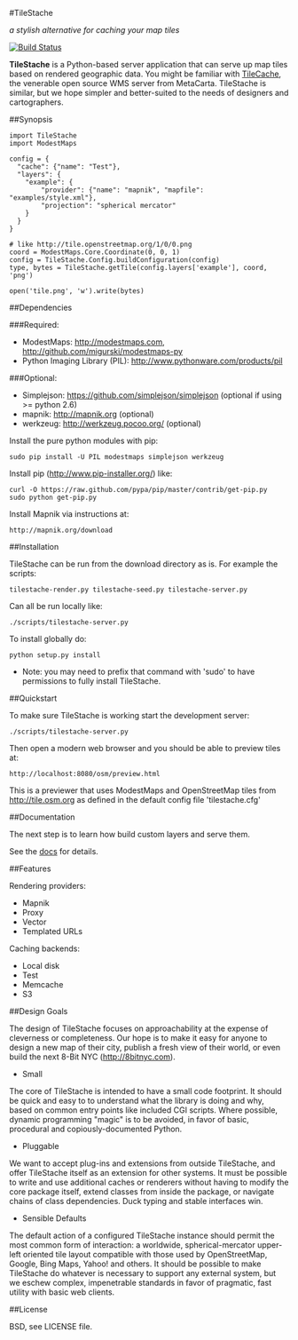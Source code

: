 #TileStache

_a stylish alternative for caching your map tiles_

[![Build Status](https://travis-ci.org/RBURHUM/TileStache.png)](https://travis-ci.org/RBURHUM/TileStache)

**TileStache** is a Python-based server application that can serve up map tiles
based on rendered geographic data. You might be familiar with [TileCache](http://tilecache.org), 
the venerable open source WMS server from MetaCarta. TileStache is similar, but we hope 
simpler and better-suited to the needs of designers and cartographers.

##Synopsis

    import TileStache
    import ModestMaps
    
    config = {
      "cache": {"name": "Test"},
      "layers": {
        "example": {
            "provider": {"name": "mapnik", "mapfile": "examples/style.xml"},
            "projection": "spherical mercator"
        } 
      }
    }
    
    # like http://tile.openstreetmap.org/1/0/0.png
    coord = ModestMaps.Core.Coordinate(0, 0, 1)
    config = TileStache.Config.buildConfiguration(config)
    type, bytes = TileStache.getTile(config.layers['example'], coord, 'png')
    
    open('tile.png', 'w').write(bytes)



##Dependencies

###Required:

- ModestMaps: http://modestmaps.com, http://github.com/migurski/modestmaps-py
- Python Imaging Library (PIL): http://www.pythonware.com/products/pil

###Optional:

- Simplejson: https://github.com/simplejson/simplejson (optional if using >= python 2.6)
- mapnik: http://mapnik.org (optional)
- werkzeug: http://werkzeug.pocoo.org/ (optional)

Install the pure python modules with pip:

    sudo pip install -U PIL modestmaps simplejson werkzeug

Install pip (http://www.pip-installer.org/) like:

    curl -O https://raw.github.com/pypa/pip/master/contrib/get-pip.py
    sudo python get-pip.py

Install Mapnik via instructions at:

    http://mapnik.org/download


##Installation

TileStache can be run from the download directory as is. For example the scripts:

    tilestache-render.py tilestache-seed.py tilestache-server.py

Can all be run locally like:

    ./scripts/tilestache-server.py

To install globally do:

    python setup.py install
    
  * Note: you may need to prefix that command with 'sudo' to have permissions
to fully install TileStache.


##Quickstart

To make sure TileStache is working start the development server:

    ./scripts/tilestache-server.py

Then open a modern web browser and you should be able to preview tiles at:

    http://localhost:8080/osm/preview.html

This is a previewer that uses ModestMaps and OpenStreetMap tiles from
http://tile.osm.org as defined in the default config file 'tilestache.cfg'


##Documentation

The next step is to learn how build custom layers and serve them.

See the [docs](http://tilestache.org/doc/) for details.


##Features

Rendering providers:
* Mapnik
* Proxy
* Vector
* Templated URLs

Caching backends:
* Local disk
* Test
* Memcache
* S3


##Design Goals

The design of TileStache focuses on approachability at the expense of
cleverness or completeness. Our hope is to make it easy for anyone to design
a new map of their city, publish a fresh view of their world, or even build
the next 8-Bit NYC (http://8bitnyc.com).

* Small

The core of TileStache is intended to have a small code footprint.
It should be quick and easy to to understand what the library is doing and
why, based on common entry points like included CGI scripts. Where possible,
dynamic programming "magic" is to be avoided, in favor of basic, procedural
and copiously-documented Python.

* Pluggable

We want to accept plug-ins and extensions from outside TileStache, and offer
TileStache itself as an extension for other systems. It must be possible to
write and use additional caches or renderers without having to modify the
core package itself, extend classes from inside the package, or navigate
chains of class dependencies. Duck typing and stable interfaces win.

* Sensible Defaults

The default action of a configured TileStache instance should permit the most
common form of interaction: a worldwide, spherical-mercator upper-left oriented
tile layout compatible with those used by OpenStreetMap, Google, Bing Maps,
Yahoo! and others. It should be possible to make TileStache do whatever is
necessary to support any external system, but we eschew complex, impenetrable
standards in favor of pragmatic, fast utility with basic web clients.


##License

BSD, see LICENSE file.
